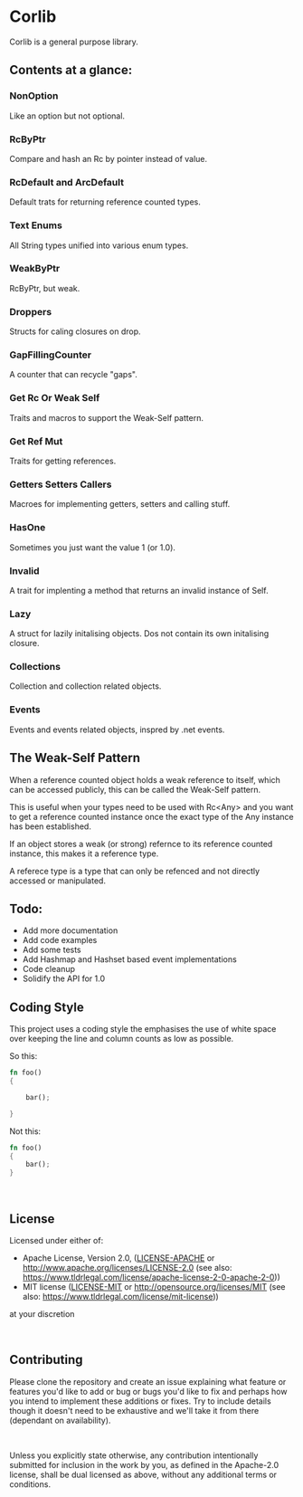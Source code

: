 # Corlib

Corlib is a general purpose library.  

## Contents at a glance:    


### NonOption

Like an option but not optional.    
  
### RcByPtr
  
Compare and hash an Rc by pointer instead of value.  
  
### RcDefault and ArcDefault

Default trats for returning reference counted types.


### Text Enums

All String types unified into various enum types.


### WeakByPtr

RcByPtr, but weak.


### Droppers

Structs for caling closures on drop.


### GapFillingCounter

A counter that can recycle "gaps".


### Get Rc Or Weak Self

Traits and macros to support the Weak-Self pattern.


### Get Ref Mut

Traits for getting references.


### Getters Setters Callers

Macroes for implementing getters, setters and calling stuff.


### HasOne

Sometimes you just want the value 1 (or 1.0).


### Invalid

A trait for implenting a method that returns an invalid instance of Self.


### Lazy

A struct for lazily initalising objects. Dos not contain its own initalising closure.


### Collections

Collection and collection related objects.


### Events

Events and events related objects, inspred by .net events.  
  



## The Weak-Self Pattern

When a reference counted object holds a weak reference to itself, which can be accessed publicly, this can be called the Weak-Self pattern.  

This is useful when your types need to be used with Rc\<Any\> and you want to get a reference counted instance once the exact type of the Any instance has been established. 

If an object stores a weak (or strong) refernce to its reference counted instance, this makes it a reference type.

A referece type is a type that can only be refenced and not directly accessed or manipulated.


## Todo:

- Add more documentation
- Add code examples
- Add some tests
- Add Hashmap and Hashset based event implementations
- Code cleanup
- Solidify the API for 1.0

## Coding Style

This project uses a coding style the emphasises the use of white space over keeping the line and column counts as low as possible.

So this:

```rust
fn foo()
{

    bar();

}

```

Not this:

```rust
fn foo()
{
    bar();
}

```

<br/>

## License

Licensed under either of:

- Apache License, Version 2.0, ([LICENSE-APACHE](./LICENSE-APACHE) or http://www.apache.org/licenses/LICENSE-2.0 (see also: https://www.tldrlegal.com/license/apache-license-2-0-apache-2-0))
- MIT license ([LICENSE-MIT](./LICENSE-MIT) or http://opensource.org/licenses/MIT (see also: https://www.tldrlegal.com/license/mit-license))

at your discretion

<br/>

## Contributing

Please clone the repository and create an issue explaining what feature or features you'd like to add or bug or bugs you'd like to fix and perhaps how you intend to implement these additions or fixes. Try to include details though it doesn't need to be exhaustive and we'll take it from there (dependant on availability).

<br/>

Unless you explicitly state otherwise, any contribution intentionally submitted for inclusion in the work by you, as defined in the Apache-2.0 license, shall be dual licensed as above, without any additional terms or conditions.

